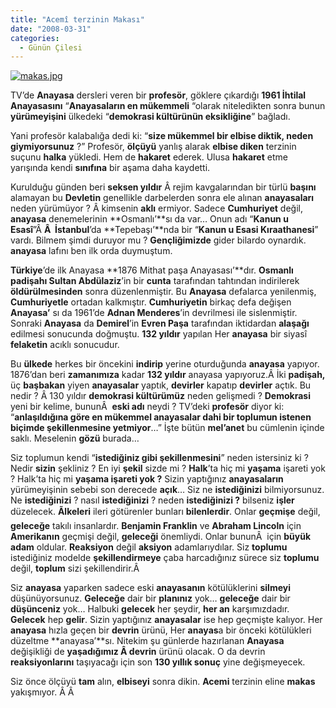 ```yaml
---
title: "Acemî terzinin Makası"
date: "2008-03-31"
categories: 
  - Günün Çilesi
---
```


[![makas.jpg](/uploads/2008/03/makas.jpg)](/uploads/2008/03/makas.jpg "makas.jpg")

TV’de **Anayasa** dersleri veren bir **profesör**, göklere çıkardığı **1961 İhtilal Anayasasını** “**Anayasaların en mükemmeli** “olarak niteledikten sonra bunun **yürümeyişini** ülkedeki “**demokrasi kültürünün eksikliğine**” bağladı.

[](/uploads/2008/03/250px-midhatpasha.jpg "250px-midhatpasha.jpg")

Yani profesör kalabalığa dedi ki: “**size mükemmel bir elbise diktik, neden giymiyorsunuz** ?” [](/uploads/2008/03/250px-midhatpasha.jpg "250px-midhatpasha.jpg")Profesör, **ölçüyü** yanlış alarak **elbise diken** terzinin suçunu **halka** yükledi. Hem de **hakaret** ederek. Ulusa **hakaret** etme yarışında kendi **sınıfına** bir aşama daha kaydetti.

Kurulduğu günden beri **seksen yıldır** Â rejim kavgalarından bir türlü **başını** alamayan bu **Devletin** [](/uploads/2008/03/250px-midhatpasha.jpg "250px-midhatpasha.jpg")genellikle darbelerden sonra ele alınan **anayasaları** neden yürümüyor ? Â kimsenin **aklı** ermiyor. Sadece **Cumhuriyet** değil, **anayasa** denemelerinin **Osmanlı’**sı da var… Onun adı “**Kanun u Esasî**”Â **Â  [](/uploads/2008/03/250px-midhatpasha.jpg "250px-midhatpasha.jpg")İstanbul**’da **Tepebaşı’**nda bir “**Kanun u Esasi Kıraathanesi**” vardı. Bilmem şimdi duruyor mu ? **Gençliğimizde** gider bilardo oynardık. **anayasa** lafını ben ilk orda duymuştum.

**Türkiye**’de ilk Anayasa **1876 Mithat paşa Anayasası’**dır. **Osmanlı padişahı Sultan Abdülaziz**’in bir **cunta** tarafından tahtından indirilerek **öldürülmesinden** sonra düzenlenmiştir. Bu **Anayasa** defalarca yenilenmiş, **Cumhuriyetle** ortadan kalkmıştır. **Cumhuriyetin** birkaç defa değişen **Anayasa’** sı da 1961’de **Adnan Menderes**’in devrilmesi ile sislenmiştir. Sonraki **Anayasa** da **Demirel**’in **Evren Paşa** tarafından iktidardan **alaşağı** edilmesi sonucunda doğmuştu. **132 yıldır** yapılan Her **anayasa** bir siyasî **felaketin** acıklı sonucudur.

Bu **ülkede** herkes bir öncekini **indirip** yerine oturduğunda **anayasa** yapıyor. 1876’dan beri **zamanımıza** kadar **132 yıldır** anayasa yapıyoruz.Â İki **padişah,** üç **başbakan** yiyen **anayasalar** yaptık, **devirler** kapatıp **devirler** açtık. Bu nedir ? Â 130 yıldır **demokrasi kültürümüz** neden gelişmedi ? **Demokrasi** yeni bir kelime, bununÂ  **eski adı** neydi ? TV’deki **profesör** diyor ki: “**anlaşıldığına göre en mükemmel anayasalar dahi bir toplumun istenen biçimde şekillenmesine yetmiyor**…” İşte bütün **mel’anet** bu cümlenin içinde saklı. Meselenin **gözü** burada…

Siz toplumun kendi “**istediğiniz gibi şekillenmesini**” neden istersiniz ki ? Nedir **sizin** şekliniz ? En iyi **şekil** sizde mi ? **Halk**’ta hiç mi **yaşama** işareti yok ? Halk’ta hiç mi **yaşama işareti yok ?** Sizin yaptığınız **anayasaların** yürümeyişinin sebebi son derecede **açık**… Siz ne **istediğinizi** bilmiyorsunuz. Ne **istediğinizi** ? nasıl **istediğinizi** ? neden **istediğinizi ?** bilseniz **işler** düzelecek. **Ãlkeleri** ileri götürenler bunları **bilenlerdir**. Onlar **geçmişe** değil, **geleceğe** takılı insanlardır. **Benjamin Franklin** ve **Abraham Lincoln** için **Amerikanın** geçmişi değil, **geleceği** önemliydi. Onlar bununÂ  için **büyük adam** oldular. **Reaksiyon** değil **aksiyon** adamlarıydılar. Siz **toplumu** istediğiniz modelde **şekillendirmeye** çaba harcadığınız sürece siz **toplumu** değil, **toplum** sizi şekillendirir.Â 

Siz **anayasa** yaparken sadece eski **anayasanın** kötülüklerini **silmeyi** düşünüyorsunuz. **Geleceğe** dair bir **planınız** yok… **geleceğe** dair bir **düşünceniz** yok… Halbuki **gelecek** her şeydir, **her an** karşımızdadır. **Gelecek** hep **gelir**. Sizin yaptığınız **anayasalar** ise hep geçmişte kalıyor. Her **anayasa** hızla geçen bir **devrin** ürünü, Her **anayas**a bir önceki kötülükleri düzeltme **anayasa’**sı. Nitekim şu günlerde hazırlanan **Anayasa** değişikliği de **yaşadığımız Â devrin** ürünü olacak. O da devrin **reaksiyonlarını** taşıyacağı için son **130 yıllık sonuç** yine değişmeyecek.

Siz önce ölçüyü **tam** alın, **elbiseyi** sonra dikin. **Acemi** terzinin eline **makas** yakışmıyor. Â Â
